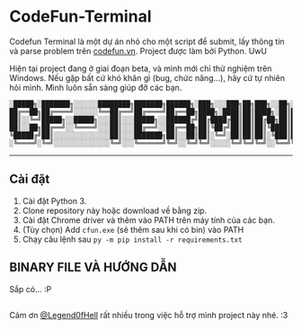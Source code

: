 # CodeFun-Terminal

Codefun Terminal là một dự án nhỏ cho một script để submit, lấy thông tin và parse problem trên [codefun.vn](https://codefun.vn/).
Project được làm bởi Python. UwU

Hiện tại project đang ở giai đoạn beta, và mình mới chỉ thử nghiệm trên Windows. Nếu gặp bất cứ khó khăn gì (bug, chức năng...), hãy cứ tự nhiên hỏi mình. Mình luôn sẵn sàng giúp đỡ các bạn.

```
░█████╗░███████╗░░░░░░████████╗███████╗██████╗░███╗░░░███╗██╗███╗░░██╗░█████╗░██╗░░░░░
██╔══██╗██╔════╝░░░░░░╚══██╔══╝██╔════╝██╔══██╗████╗░████║██║████╗░██║██╔══██╗██║░░░░░
██║░░╚═╝█████╗░░█████╗░░░██║░░░█████╗░░██████╔╝██╔████╔██║██║██╔██╗██║███████║██║░░░░░
██║░░██╗██╔══╝░░╚════╝░░░██║░░░██╔══╝░░██╔══██╗██║╚██╔╝██║██║██║╚████║██╔══██║██║░░░░░
╚█████╔╝██║░░░░░░░░░░░░░░██║░░░███████╗██║░░██║██║░╚═╝░██║██║██║░╚███║██║░░██║███████╗
░╚════╝░╚═╝░░░░░░░░░░░░░░╚═╝░░░╚══════╝╚═╝░░╚═╝╚═╝░░░░░╚═╝╚═╝╚═╝░░╚══╝╚═╝░░╚═╝╚══════╝
```

***

## Cài đặt

1. Cài đặt Python 3.
2. Clone repository này hoặc download về bằng zip.
3. Cài đặt Chrome driver và thêm vào PATH trên máy tính của các bạn.
4. (Tùy chọn) Add `cfun.exe` (sẽ thêm sau khi có bin) vào PATH
5. Chạy câu lệnh sau
`py -m pip install -r requirements.txt`

## BINARY FILE VÀ HƯỚNG DẪN

Sắp có... :P

##

Cảm ơn [@Legend0fHell](https://github.com/Legend0fHell) rất nhiều trong việc hỗ trợ mình project này nhé. :3
